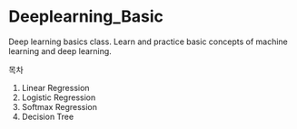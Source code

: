 # Deeplearning_Basic
Deep learning basics class. Learn and practice basic concepts of machine learning and deep learning.


목차


1. Linear Regression
2. Logistic Regression
3. Softmax Regression
4. Decision Tree

